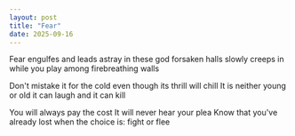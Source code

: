 ```yaml
---
layout: post
title: "Fear"
date: 2025-09-16
---
```


Fear engulfes and leads astray
in these god forsaken halls
slowly creeps in while you play
among firebreathing walls

Don't mistake it for the cold
even though its thrill will chill
It is neither young or old
it can laugh and it can kill

You will always pay the cost
It will never hear your plea
Know that you've already lost
when the choice is: fight or flee
